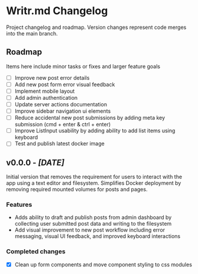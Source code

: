 # Writr.md Changelog

Project changelog and roadmap. Version changes represent code merges into the main branch.

## Roadmap

Items here include minor tasks or fixes and larger feature goals

- [ ] Improve new post error details
- [ ] Add new post form error visual feedback
- [ ] Implement mobile layout
- [ ] Add admin authentication
- [ ] Update server actions documentation
- [ ] Improve sidebar navigation ui elements
- [ ] Reduce accidental new post submissions by adding meta key submission (cmd + enter & ctrl + enter)
- [ ] Improve ListInput usability by adding ability to add list items using keyboard
- [ ] Test and publish latest docker image

## v0.0.0 - _[DATE]_

Initial version that removes the requirement for users to interact with the app using a text editor and filesystem. Simplifies Docker deployment by removing required mounted volumes for posts and pages.

### Features

- Adds ability to draft and publish posts from admin dashboard by collecting user submitted post data and writing to the filesystem
- Add visual improvement to new post workflow including error messaging, visual UI feedback, and improved keyboard interactions

### Completed changes

- [x] Clean up form components and move component styling to css modules
